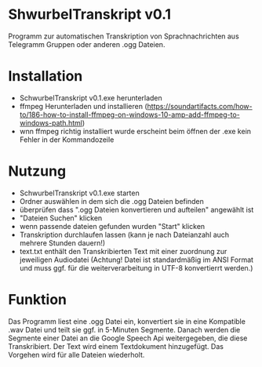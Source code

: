 # ShwurbelTranskript v0.1
Programm zur automatischen Transkription von Sprachnachrichten aus Telegramm Gruppen oder anderen .ogg Dateien.

# Installation
 - SchwurbelTranskript v0.1.exe herunterladen
 - ffmpeg Herunterladen und installieren (https://soundartifacts.com/how-to/186-how-to-install-ffmpeg-on-windows-10-amp-add-ffmpeg-to-windows-path.html)
 - wnn ffmpeg richtig installiert wurde erscheint beim öffnen der .exe kein Fehler in der Kommandozeile

# Nutzung
 - SchwurbelTranskript v0.1.exe starten
 - Ordner auswählen in dem sich die .ogg Dateien befinden
 - überprüfen dass ".ogg Dateien konvertieren und aufteilen" angewählt ist
 - "Dateien Suchen" klicken
 - wenn passende dateien gefunden wurden "Start" klicken
 - Transkription durchlaufen lassen (kann je nach Dateianzahl auch mehrere Stunden dauern!)
 - text.txt enthält den Transkribierten Text mit einer zuordnung zur jeweiligen Audiodatei (Achtung! Datei ist standardmäßig im ANSI Format und muss ggf. für die weiterverarbeitung in UTF-8 konvertierrt werden.)

# Funktion
Das Programm liest eine .ogg Datei ein, konvertiert sie in eine Kompatible .wav Datei und teilt sie ggf. in 5-Minuten Segmente. Danach werden die Segmente einer Datei an die Google Speech Api weitergegeben, die diese Transkribiert. Der Text wird einem Textdokument hinzugefügt. Das Vorgehen wird für alle Dateien wiederholt.


